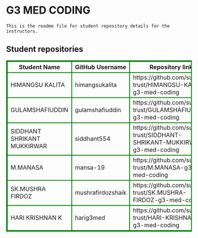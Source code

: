 # G3 MED CODING
    This is the readme file for student repository details for the instructors.
## Student repositories 
<table style="border : 2px solid green; width:100%;">
<tr >
<th style="border : 2px solid green;">Student Name</th>
<th style="border : 2px solid green;">GitHub Username</th>
<th style="border : 2px solid green;">Repository link</th>
</tr>
<tr style="border : 2px solid green;">
<td style="border : 2px solid green;">HIMANGSU KALITA</td> 

<td style="border : 2px solid green;">himangsukalita</td> 

<td style="border : 2px solid green;">https://github.com/sure-trust/HIMANGSU-KALITA-g3-med-coding</td> 
</tr>

<tr style="border : 2px solid green;">
<td style="border : 2px solid green;">GULAMSHAFIUDDIN</td> 

<td style="border : 2px solid green;">gulamshafiuddin</td> 

<td style="border : 2px solid green;">https://github.com/sure-trust/GULAMSHAFIUDDIN-g3-med-coding</td> 
</tr>

<tr style="border : 2px solid green;">
<td style="border : 2px solid green;">SIDDHANT SHRIKANT MUKKIRWAR</td> 

<td style="border : 2px solid green;">siddhant554</td> 

<td style="border : 2px solid green;">https://github.com/sure-trust/SIDDHANT-SHRIKANT-MUKKIRWAR-g3-med-coding</td> 
</tr>

<tr style="border : 2px solid green;">
<td style="border : 2px solid green;">M.MANASA</td> 

<td style="border : 2px solid green;">mansa-19</td> 

<td style="border : 2px solid green;">https://github.com/sure-trust/M.MANASA-g3-med-coding</td> 
</tr>

<tr style="border : 2px solid green;">
<td style="border : 2px solid green;">SK.MUSHRA FIRDOZ</td> 

<td style="border : 2px solid green;">mushrafirdozshaik</td> 

<td style="border : 2px solid green;">https://github.com/sure-trust/SK.MUSHRA-FIRDOZ-g3-med-coding</td> 
</tr>

<tr style="border : 2px solid green;">
<td style="border : 2px solid green;">HARI KRISHNAN K</td> 

<td style="border : 2px solid green;">harig3med</td> 

<td style="border : 2px solid green;">https://github.com/sure-trust/HARI-KRISHNAN-K-g3-med-coding</td> 
</tr>
